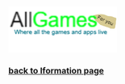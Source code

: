 <hyml><body><img src="Games.png" >
<H3><a href = "Index.md">back to Iformation page</a></H3></body></html>
